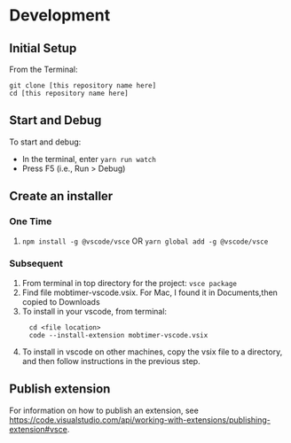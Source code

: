 # Development

## Initial Setup

From the Terminal:

  ```
  git clone [this repository name here]
  cd [this repository name here]
  ```

## Start and Debug

To start and debug:

- In the terminal, enter 
  `yarn run watch`        
- Press F5 (i.e., Run > Debug)

## Create an installer

### One Time
1. `npm install -g @vscode/vsce` OR `yarn global add -g @vscode/vsce`

### Subsequent
1. From terminal in top directory for the project: `vsce package`
2. Find file mobtimer-vscode.vsix.  For Mac, I found it in Documents,then copied to Downloads
3. To install in your vscode, from terminal: 

```
     cd <file location>
     code --install-extension mobtimer-vscode.vsix
```
4. To install in vscode on other machines, copy the vsix file to a directory, and then follow instructions in the previous step.

## Publish extension

For information on how to publish an extension, see https://code.visualstudio.com/api/working-with-extensions/publishing-extension#vsce.

